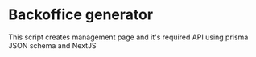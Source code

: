 
# Backoffice generator

This script creates management page and it's required API using prisma JSON schema and NextJS


